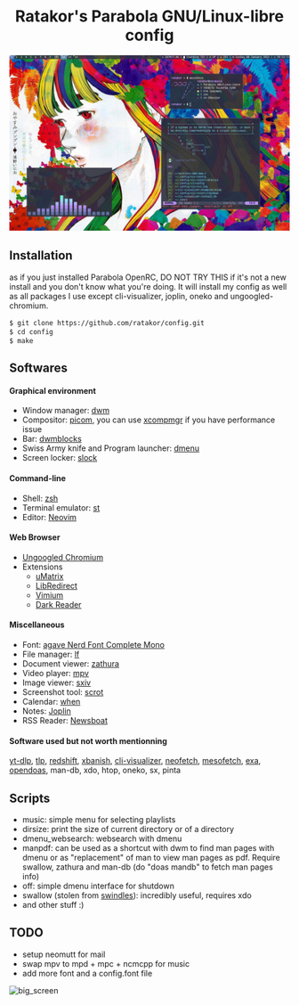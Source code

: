 <h1 align="center">Ratakor's Parabola GNU/Linux-libre config</h1>

![screenshot](Pictures/normal.png)

## Installation
as if you just installed Parabola OpenRC, DO NOT TRY THIS if it's not a new install and you don't know what you're doing.
It will install my config as well as all packages I use except cli-visualizer, joplin, oneko and ungoogled-chromium.

	$ git clone https://github.com/ratakor/config.git
	$ cd config
	$ make

## Softwares

#### Graphical environment

- Window manager: [dwm](https://dwm.suckless.org)
- Compositor: [picom](https://github.com/yshui/picom), you can use [xcompmgr](https://github.com/freedesktop/xcompmgr) if you have performance issue
- Bar: [dwmblocks](https://github.com/torrinfail/dwmblocks)
- Swiss Army knife and Program launcher: [dmenu](https://tools.suckless.org/dmenu)
- Screen locker: [slock](https://tools.suckless.org/slock)

#### Command-line

- Shell: [zsh](https://github.com/zsh-users/zsh)
- Terminal emulator: [st](https://st.suckless.org/)
- Editor: [Neovim](https://github.com/neovim/neovim)

#### Web Browser

- [Ungoogled Chromium](https://github.com/ungoogled-software/ungoogled-chromium)
- Extensions
	- [uMatrix](https://github.com/gorhill/uMatrix)
	- [LibRedirect](https://libredirect.github.io)
	- [Vimium](https://github.com/philc/vimium)
	- [Dark Reader](https://darkreader.org)

#### Miscellaneous

- Font: [agave Nerd Font Complete Mono](https://github.com/ryanoasis/nerd-fonts/tree/master/patched-fonts/Agave)
- File manager: [lf](https://github.com/gokcehan/lf)
- Document viewer: [zathura](https://github.com/pwmt/zathura)
- Video player: [mpv](https://github.com/mpv-player/mpv)
- Image viewer: [sxiv](https://github.com/xyb3rt/sxiv)
- Screenshot tool: [scrot](https://github.com/resurrecting-open-source-projects/scrot)
- Calendar: [when](https://github.com/bcrowell/when)
- Notes: [Joplin](https://joplinapp.org/terminal)
- RSS Reader: [Newsboat](https://newsboat.org/)

#### Software used but not worth mentionning

[yt-dlp](https://github.com/yt-dlp/yt-dlp), [tlp](https://linrunner.de/tlp), [redshift](https://github.com/jonls/redshift), [xbanish](https://github.com/jcs/xbanish), [cli-visualizer](https://github.com/dpayne/cli-visualizer), [neofetch](https://github.com/dylanaraps/neofetch), [mesofetch](https://github.com/ratakor/mesofetch), [exa](https://github.com/ogham/exa), [opendoas](https://man.openbsd.org/doas), man-db, xdo, htop, oneko, sx, pinta

## Scripts

- music: simple menu for selecting playlists
- dirsize: print the size of current directory or of a directory
- dmenu_websearch: websearch with dmenu
- manpdf: can be used as a shortcut with dwm to find man pages with dmenu or as "replacement" of man to view man pages as pdf. Require swallow, zathura and man-db (do "doas mandb" to fetch man pages info)
- off: simple dmenu interface for shutdown
- swallow (stolen from [swindles](https://git.cbps.xyz/swindlesmccoop/not-just-dotfiles/src/branch/master/.local/bin/swallow)): incredibly useful, requires xdo
- and other stuff :)

## TODO
- setup neomutt for mail
- swap mpv to mpd + mpc + ncmcpp for music
- add more font and a config.font file

![big_screen](Pictures/big_screen.png)
